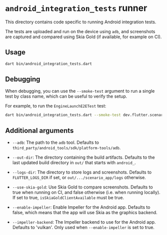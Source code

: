 # `android_integration_tests` runner

This directory contains code specific to running Android integration tests.

The tests are uploaded and run on the device using `adb`, and screenshots are
captured and compared using Skia Gold (if available, for example on CI).

## Usage

```sh
dart bin/android_integration_tests.dart
```

## Debugging

When debugging, you can use the `--smoke-test` argument to run a single test
by class name, which can be useful to verify the setup.

For example, to run the `EngineLaunchE2ETest` test:

```sh
dart bin/android_integration_tests.dart --smoke-test dev.flutter.scenarios.EngineLaunchE2ETest
```

## Additional arguments

- `--adb`: The path to the `adb` tool. Defaults to
  `third_party/android_tools/sdk/platform-tools/adb`.

- `--out-dir`: The directory containing the build artifacts. Defaults to the
  last updated build directory in `out/` that starts with `android_`.

- `--logs-dir`: The directory to store logs and screenshots. Defaults to
  `FLUTTER_LOGS_DIR` if set, or `out/.../scenario_app/logs` otherwise.

- `--use-skia-gold`: Use Skia Gold to compare screenshots. Defaults to true
  when running on CI, and false otherwise (i.e. when running locally). If
  set to true, `isSkiaGoldClientAvailable` must be true.

- `--enable-impeller`: Enable Impeller for the Android app. Defaults to
  false, which means that the app will use Skia as the graphics backend.

- `--impeller-backend`: The Impeller backend to use for the Android app.
  Defaults to 'vulkan'. Only used when `--enable-impeller` is set to true.
